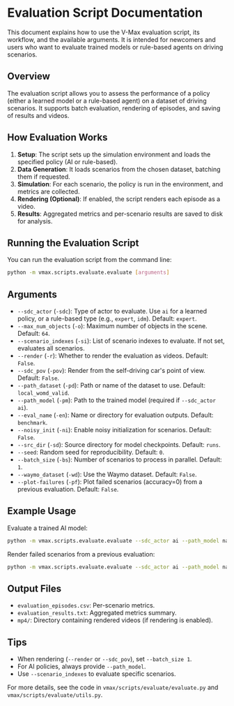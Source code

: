 # Evaluation Script Documentation

This document explains how to use the V-Max evaluation script, its workflow, and the available arguments. It is intended for newcomers and users who want to evaluate trained models or rule-based agents on driving scenarios.

## Overview

The evaluation script allows you to assess the performance of a policy (either a learned model or a rule-based agent) on a dataset of driving scenarios. It supports batch evaluation, rendering of episodes, and saving of results and videos.

## How Evaluation Works

1. **Setup**: The script sets up the simulation environment and loads the specified policy (AI or rule-based).
2. **Data Generation**: It loads scenarios from the chosen dataset, batching them if requested.
3. **Simulation**: For each scenario, the policy is run in the environment, and metrics are collected.
4. **Rendering (Optional)**: If enabled, the script renders each episode as a video.
5. **Results**: Aggregated metrics and per-scenario results are saved to disk for analysis.

## Running the Evaluation Script

You can run the evaluation script from the command line:

```bash
python -m vmax.scripts.evaluate.evaluate [arguments]
```

## Arguments

- `--sdc_actor` (`-sdc`): Type of actor to evaluate. Use `ai` for a learned policy, or a rule-based type (e.g., `expert`, `idm`). Default: `expert`.
- `--max_num_objects` (`-o`): Maximum number of objects in the scene. Default: `64`.
- `--scenario_indexes` (`-si`): List of scenario indexes to evaluate. If not set, evaluates all scenarios.
- `--render` (`-r`): Whether to render the evaluation as videos. Default: `False`.
- `--sdc_pov` (`-pov`): Render from the self-driving car's point of view. Default: `False`.
- `--path_dataset` (`-pd`): Path or name of the dataset to use. Default: `local_womd_valid`.
- `--path_model` (`-pm`): Path to the trained model (required if `--sdc_actor ai`).
- `--eval_name` (`-en`): Name or directory for evaluation outputs. Default: `benchmark`.
- `--noisy_init` (`-ni`): Enable noisy initialization for scenarios. Default: `False`.
- `--src_dir` (`-sd`): Source directory for model checkpoints. Default: `runs`.
- `--seed`: Random seed for reproducibility. Default: `0`.
- `--batch_size` (`-bs`): Number of scenarios to process in parallel. Default: `1`.
- `--waymo_dataset` (`-wd`): Use the Waymo dataset. Default: `False`.
- `--plot-failures` (`-pf`): Plot failed scenarios (accuracy=0) from a previous evaluation. Default: `False`.

## Example Usage

Evaluate a trained AI model:

```bash
python -m vmax.scripts.evaluate.evaluate --sdc_actor ai --path_model name_of_the_run --path_dataset womd_valid --batch_size 8
```

Render failed scenarios from a previous evaluation:

```bash
python -m vmax.scripts.evaluate.evaluate --sdc_actor ai --path_model name_of_the_run --plot-failures
```

## Output Files

- `evaluation_episodes.csv`: Per-scenario metrics.
- `evaluation_results.txt`: Aggregated metrics summary.
- `mp4/`: Directory containing rendered videos (if rendering is enabled).

## Tips

- When rendering (`--render` or `--sdc_pov`), set `--batch_size 1`.
- For AI policies, always provide `--path_model`.
- Use `--scenario_indexes` to evaluate specific scenarios.

For more details, see the code in `vmax/scripts/evaluate/evaluate.py` and `vmax/scripts/evaluate/utils.py`.
